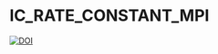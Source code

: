 # IC_RATE_CONSTANT_MPI
[![DOI](https://zenodo.org/badge/596070256.svg)](https://zenodo.org/badge/latestdoi/596070256)

